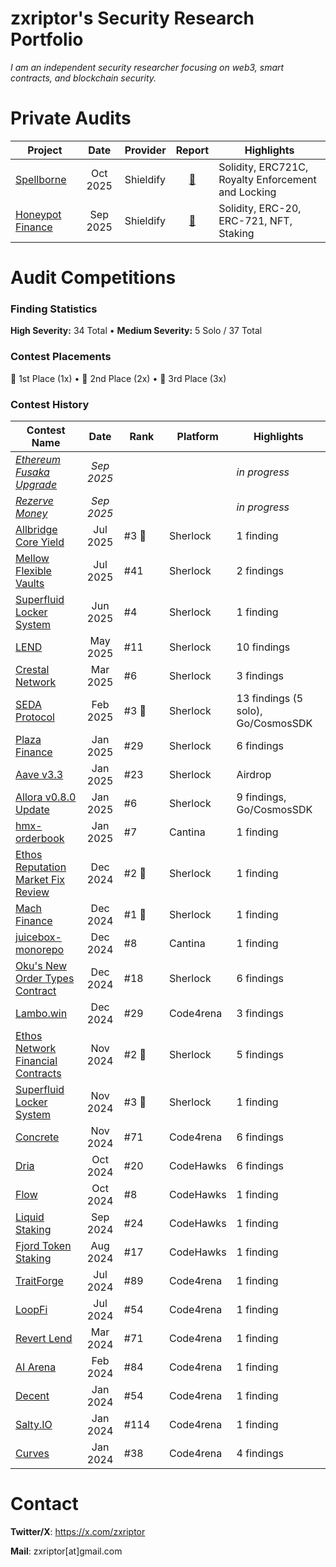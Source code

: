 # zxriptor's Security Research Portfolio

*I am an independent security researcher focusing on web3, smart contracts, and blockchain security.*

# Private Audits

| Project                                             |   Date   | Provider  |                                                            Report                                                              | Highlights                                             |
| --------------------------------------------------- | :------: | --------- | :----------------------------------------------------------------------------------------------------------------------------: | ------------------------------------------------------ |
| [Spellborne](https://www.spellborne.gg/)            | Oct 2025 | Shieldify | [📄](https://github.com/shieldify-security/audits-portfolio/blob/main/reports/Spellborne-Security-Review.pdf)                  | Solidity, ERC721C, Royalty Enforcement and Locking     |
| [Honeypot Finance](https://honeypotfinance.xyz/)    | Sep 2025 | Shieldify | [📄](https://github.com/shieldify-security/audits-portfolio/blob/main/reports/Honeypot-Finance-NFTStaking-Security-Review.pdf) | Solidity, ERC-20, ERC-721, NFT, Staking                |


# Audit Competitions

### Finding Statistics

**High Severity:** 34 Total • **Medium Severity:** 5 Solo / 37 Total

### Contest Placements

🥇 1st Place (1x) • 🥈 2nd Place (2x) • 🥉 3rd Place (3x)


### Contest History

| Contest Name                                                                               |   Date   | &nbsp;&nbsp;Rank&nbsp;&nbsp; | Platform  | Highlights                         |
| ------------------------------------------------------------------------------------------ | :------: | ---- | --------- | ---------------------------------- |
| *[Ethereum Fusaka Upgrade](https://audits.sherlock.xyz/contests/1140)*                     | *Sep 2025* |    |           | *in progress*                      |
| *[Rezerve Money](https://audits.sherlock.xyz/contests/1134)*                               | *Sep 2025* |    |           | *in progress*                      |
| [Allbridge Core Yield](https://audits.sherlock.xyz/contests/1051)                          | Jul 2025 | #3 🥉 | Sherlock  | 1 finding                         |
| [Mellow Flexible Vaults](https://audits.sherlock.xyz/contests/964)                         | Jul 2025 | #41  | Sherlock  | 2 findings                         |
| [Superfluid Locker System](https://audits.sherlock.xyz/contests/968)                       | Jun 2025 | #4   | Sherlock  | 1 finding                          |
| [LEND](https://audits.sherlock.xyz/contests/908)                                           | May 2025 | #11  | Sherlock  | 10 findings                        |
| [Crestal Network](https://audits.sherlock.xyz/contests/755)                                | Mar 2025 | #6   | Sherlock  | 3 findings                         |
| [SEDA Protocol](https://audits.sherlock.xyz/contests/729)                                  | Feb 2025 | #3 🥉 | Sherlock  | 13 findings (5 solo), Go/CosmosSDK |
| [Plaza Finance](https://audits.sherlock.xyz/contests/682)                                  | Jan 2025 | #29  | Sherlock  | 6 findings                         |
| [Aave v3.3](https://audits.sherlock.xyz/contests/747)                                      | Jan 2025 | #23  | Sherlock  | Airdrop                            |
| [Allora v0.8.0 Update](https://audits.sherlock.xyz/contests/728)                           | Jan 2025 | #6   | Sherlock  | 9 findings, Go/CosmosSDK      |
| [hmx-orderbook](https://cantina.xyz/competitions/68d65682-ed04-48aa-969d-09a335de3748)     | Jan 2025 | #7   | Cantina   | 1 finding                          |
| [Ethos Reputation Market Fix Review](https://audits.sherlock.xyz/contests/735)             | Dec 2024 | #2 🥈 | Sherlock  | 1 finding                         |
| [Mach Finance](https://audits.sherlock.xyz/contests/727)                                   | Dec 2024 | #1 🥇 | Sherlock  | 1 finding                         |
| [juicebox-monorepo](https://cantina.xyz/competitions/8d7bdfb9-cf19-4294-95d0-763af5d425b4) | Dec 2024 | #8   | Cantina   | 1 finding                          |
| [Oku's New Order Types Contract](https://audits.sherlock.xyz/contests/641)                 | Dec 2024 | #18  | Sherlock  | 6 findings                         |
| [Lambo.win](https://code4rena.com/audits/2024-12-lambo-win)                                | Dec 2024 | #29  | Code4rena | 3 findings                         |
| [Ethos Network Financial Contracts](https://audits.sherlock.xyz/contests/675)              | Nov 2024 | #2 🥈 | Sherlock  | 5 findings                        |
| [Superfluid Locker System](https://audits.sherlock.xyz/contests/648)                       | Nov 2024 | #3 🥉 | Sherlock  | 1 finding                         |
| [Concrete](https://code4rena.com/audits/2024-11-concrete)                                  | Nov 2024 | #71  | Code4rena | 6 findings                         |
| [Dria](https://codehawks.cyfrin.io/contests/cm2ooiwzk0003mx0tt5wiu88x)                     | Oct 2024 | #20  | CodeHawks | 6 findings                         |
| [Flow](https://codehawks.cyfrin.io/contests/cm2eo5lck000153fxa1izszg2)                     | Oct 2024 | #8   | CodeHawks | 1 finding                          |
| [Liquid Staking](https://codehawks.cyfrin.io/contests/cm1el4vjp00019d2nzombxfzp)           | Sep 2024 | #24  | CodeHawks | 1 finding                          |
| [Fjord Token Staking](https://codehawks.cyfrin.io/contests/clzrc4ntn00015mxghjmoc4wt)      | Aug 2024 | #17  | CodeHawks | 1 finding                          |
| [TraitForge](https://code4rena.com/audits/2024-07-traitforge)                              | Jul 2024 | #89  | Code4rena | 1 finding                          |
| [LoopFi](https://code4rena.com/audits/2024-07-loopfi)                                      | Jul 2024 | #54  | Code4rena | 1 finding                          |
| [Revert Lend](https://code4rena.com/audits/2024-03-revert-lend)                            | Mar 2024 | #71  | Code4rena | 1 finding                          |
| [AI Arena](https://code4rena.com/audits/2024-02-ai-arena)                                  | Feb 2024 | #84  | Code4rena | 1 finding                          |
| [Decent](https://code4rena.com/audits/2024-01-decent)                                      | Jan 2024 | #54  | Code4rena | 1 finding                          |
| [Salty.IO](https://code4rena.com/audits/2024-01-salty-io)                                  | Jan 2024 | #114 | Code4rena | 1 finding                          |
| [Curves](https://code4rena.com/audits/2024-01-curves)                                      | Jan 2024 | #38  | Code4rena | 4 findings                         |


# Contact

**Twitter/X**: https://x.com/zxriptor

**Mail**: zxriptor[at]gmail.com